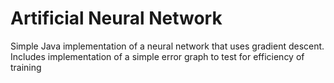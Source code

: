 # Artificial Neural Network
Simple Java implementation of a neural network that uses gradient descent. 
Includes implementation of a simple error graph to test for efficiency of training

